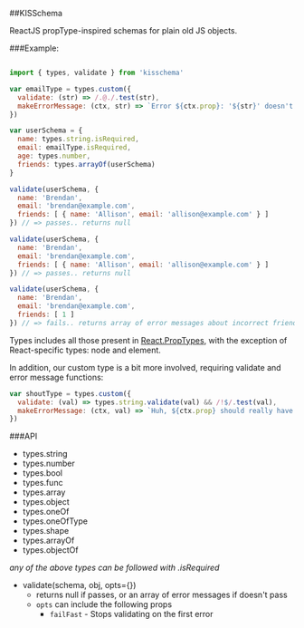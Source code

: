 
##KISSchema

ReactJS propType-inspired schemas for plain old JS objects.

###Example:
```javascript

import { types, validate } from 'kisschema'

var emailType = types.custom({ 
  validate: (str) => /.@./.test(str),
  makeErrorMessage: (ctx, str) => `Error ${ctx.prop}: '${str}' doesn't really look like an email, dude`
})

var userSchema = {
  name: types.string.isRequired,
  email: emailType.isRequired,
  age: types.number,
  friends: types.arrayOf(userSchema)
}

validate(userSchema, {
  name: 'Brendan',
  email: 'brendan@example.com',
  friends: [ { name: 'Allison', email: 'allison@example.com' } ]
}) // => passes.. returns null

validate(userSchema, {
  name: 'Brendan',
  email: 'brendan@example.com',
  friends: [ { name: 'Allison', email: 'allison@example.com' } ]
}) // => passes.. returns null

validate(userSchema, {
  name: 'Brendan',
  email: 'brendan@example.com',
  friends: [ 1 ]
}) // => fails.. returns array of error messages about incorrect friends array

```

Types includes all those present in [React.PropTypes](https://facebook.github.io/react/docs/reusable-components.html#prop-validation), with the exception of React-specific types: node and element.

In addition, our custom type is a bit more involved, requiring validate and error message functions:

```javascript
var shoutType = types.custom({
  validate: (val) => types.string.validate(val) && /!$/.test(val),
  makeErrorMessage: (ctx, val) => `Huh, ${ctx.prop} should really have been shouted.`
})
```

###API

* types.string
* types.number
* types.bool
* types.func
* types.array
* types.object
* types.oneOf
* types.oneOfType
* types.shape
* types.arrayOf
* types.objectOf

*any of the above types can be followed with .isRequired*

* validate(schema, obj, opts={})
  * returns null if passes, or an array of error messages if doesn't pass
  * ```opts``` can include the following props
    * ```failFast``` - Stops validating on the first error

